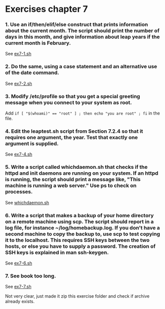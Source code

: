 # Exercises chapter 7
### 1. Use an if/then/elif/else construct that prints information about the current month. The script should print the number of days in this month, and give information about leap years if the current month is February.
See [ex7-1.sh](/shell-scripts/ex7-1.sh)

### 2. Do the same, using a case statement and an alternative use of the date command.
See [ex7-2.sh](/shell-scripts/ex7-2.sh)

### 3. Modify /etc/profile so that you get a special greeting message when you connect to your system as root.
Add `if [ "$(whoami)" == "root" ] ; then echo "you are root" ; fi` in the file.

### 4. Edit the leaptest.sh script from Section 7.2.4 so that it requires one argument, the year. Test that exactly one argument is supplied.
See [ex7-4.sh](/shell-scripts/ex7-4.sh)

### 5. Write a script called whichdaemon.sh that checks if the httpd and init daemons are running on your system. If an httpd is running, the script should print a message like, "This machine is running a web server." Use ps to check on processes.
See [whichdaemon.sh](/shell-scripts/whichdaemon.sh)

### 6. Write a script that makes a backup of your home directory on a remote machine using scp. The script should report in a log file, for instance ~/log/homebackup.log. If you don't have a second machine to copy the backup to, use scp to test copying it to the localhost. This requires SSH keys between the two hosts, or else you have to supply a password. The creation of SSH keys is explained in man ssh-keygen.
See [ex7-6.sh](/shell-scripts/ex7-6.sh)

### 7. See book too long.
See [ex7-7.sh](/shell-scripts/ex7-7.sh)

Not very clear, just made it zip this exercise folder and check if archive already exists.
